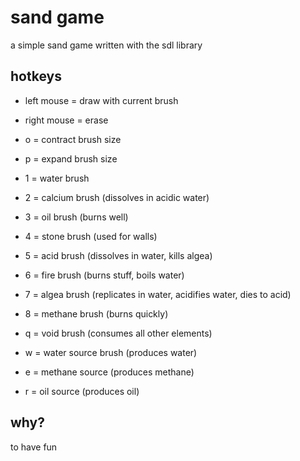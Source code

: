 # sand game
a simple sand game written with the sdl library

## hotkeys
 - left mouse = draw with current brush
 - right mouse = erase
 - o = contract brush size
 - p = expand brush size

 - 1 = water brush
 - 2 = calcium brush (dissolves in acidic water)
 - 3 = oil brush (burns well)
 - 4 = stone brush (used for walls)
 - 5 = acid brush (dissolves in water, kills algea)
 - 6 = fire brush (burns stuff, boils water)
 - 7 = algea brush (replicates in water, acidifies water, dies to acid)
 - 8 = methane brush (burns quickly)

 - q = void brush (consumes all other elements)
 - w = water source brush (produces water)
 - e = methane source (produces methane)
 - r = oil source (produces oil)

## why?
to have fun
